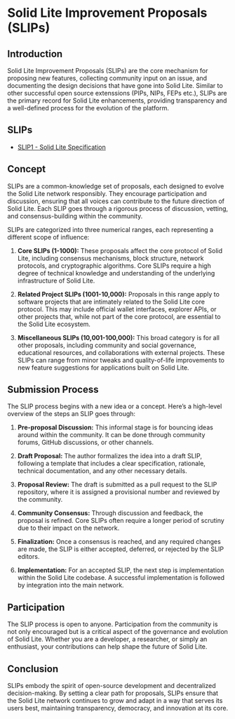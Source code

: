 # Solid Lite Improvement Proposals (SLIPs)

## Introduction

Solid Lite Improvement Proposals (SLIPs) are the core mechanism for proposing new features, collecting community input on an issue, and documenting the design decisions that have gone into Solid Lite. Similar to other successful open source extenssions (PIPs, NIPs, FEPs etc.), SLIPs are the primary record for Solid Lite enhancements, providing transparency and a well-defined process for the evolution of the platform.

## SLIPs

- [SLIP1 - Solid Lite Specification](https://solid-lite.org)

## Concept

SLIPs are a common-knowledge set of proposals, each designed to evolve the Solid Lite network responsibly. They encourage participation and discussion, ensuring that all voices can contribute to the future direction of Solid Lite. Each SLIP goes through a rigorous process of discussion, vetting, and consensus-building within the community.

SLIPs are categorized into three numerical ranges, each representing a different scope of influence:

1. **Core SLIPs (1-1000):** These proposals affect the core protocol of Solid Lite, including consensus mechanisms, block structure, network protocols, and cryptographic algorithms. Core SLIPs require a high degree of technical knowledge and understanding of the underlying infrastructure of Solid Lite.

2. **Related Project SLIPs (1001-10,000):** Proposals in this range apply to software projects that are intimately related to the Solid Lite core protocol. This may include official wallet interfaces, explorer APIs, or other projects that, while not part of the core protocol, are essential to the Solid Lite ecosystem.

3. **Miscellaneous SLIPs (10,001-100,000):** This broad category is for all other proposals, including community and social governance, educational resources, and collaborations with external projects. These SLIPs can range from minor tweaks and quality-of-life improvements to new feature suggestions for applications built on Solid Lite.

## Submission Process

The SLIP process begins with a new idea or a concept. Here’s a high-level overview of the steps an SLIP goes through:

1. **Pre-proposal Discussion:** This informal stage is for bouncing ideas around within the community. It can be done through community forums, GitHub discussions, or other channels.

2. **Draft Proposal:** The author formalizes the idea into a draft SLIP, following a template that includes a clear specification, rationale, technical documentation, and any other necessary details.

3. **Proposal Review:** The draft is submitted as a pull request to the SLIP repository, where it is assigned a provisional number and reviewed by the community.

4. **Community Consensus:** Through discussion and feedback, the proposal is refined. Core SLIPs often require a longer period of scrutiny due to their impact on the network.

5. **Finalization:** Once a consensus is reached, and any required changes are made, the SLIP is either accepted, deferred, or rejected by the SLIP editors.

6. **Implementation:** For an accepted SLIP, the next step is implementation within the Solid Lite codebase. A successful implementation is followed by integration into the main network.

## Participation

The SLIP process is open to anyone. Participation from the community is not only encouraged but is a critical aspect of the governance and evolution of Solid Lite. Whether you are a developer, a researcher, or simply an enthusiast, your contributions can help shape the future of Solid Lite.

## Conclusion

SLIPs embody the spirit of open-source development and decentralized decision-making. By setting a clear path for proposals, SLIPs ensure that the Solid Lite network continues to grow and adapt in a way that serves its users best, maintaining transparency, democracy, and innovation at its core.
